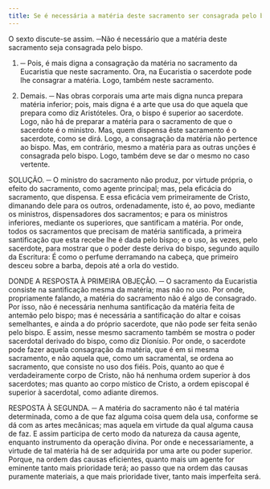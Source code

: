 ```yaml
---
title: Se é necessária a matéria deste sacramento ser consagrada pelo bispo
---
```


O sexto discute-se assim. ─Não é necessário que a matéria deste sacramento seja consagrada pelo bispo.  

1. ─ Pois, é mais digna a consagração da matéria no sacramento da Eucaristia que neste sacramento. Ora, na Eucaristia o sacerdote pode lhe consagrar a matéria. Logo, também neste sacramento.  

2. Demais. ─ Nas obras corporais uma arte mais digna nunca prepara matéria inferior; pois, mais digna é a arte que usa do que aquela que prepara como diz Aristóteles. Ora, o bispo é superior ao sacerdote. Logo, não há de preparar a matéria para o sacramento de que o sacerdote é o ministro. Mas, quem dispensa êste sacramento é o sacerdote, como se dirá. Logo, a consagração da matéria não pertence ao bispo.  Mas, em contrário, mesmo a matéria para as outras unções é consagrada pelo bispo. Logo, também deve se dar o mesmo no caso vertente.  

SOLUÇÃO. ─ O ministro do sacramento não produz, por virtude própria, o efeito do sacramento, como agente principal; mas, pela eficácia do sacramento, que dispensa. E essa eficácia vem primeiramente de Cristo, dimanando dele para os outros, ordenadamente, isto é, ao povo, mediante os ministros, dispensadores dos sacramentos; e para os ministros inferiores, mediante os superiores, que santificam a matéria. Por onde, todos os sacramentos que precisam de matéria santificada, a primeira santificação que esta recebe lhe é dada pelo bispo; e o uso, às vezes, pelo sacerdote, para mostrar que o poder deste deriva do bispo, segundo aquilo da Escritura: É como o perfume derramando na cabeça, que primeiro desceu sobre a barba, depois até a orla do vestido.  

DONDE A RESPOSTA À PRIMEIRA OBJEÇÃO. ─ O sacramento da Eucaristia consiste na santificação mesma da matéria; mas não no uso. Por onde, propriamente falando, a matéria do sacramento não é algo de consagrado. Por isso, não é necessária nenhuma santificação da matéria feita de antemão pelo bispo; mas é necessária a santificação do altar e coisas semelhantes, e ainda a do próprio sacerdote, que não pode ser feita senão pelo bispo. E assim, nesse mesmo sacramento também se mostra o poder sacerdotal derivado do bispo, como diz Dionísio. Por onde, o sacerdote pode fazer aquela consagração da matéria, que é em si mesma sacramento, e não aquela que, como um sacramental, se ordena ao sacramento, que consiste no uso dos fiéis. Pois, quanto ao que é verdadeiramente corpo de Cristo, não há nenhuma ordem superior à dos sacerdotes; mas quanto ao corpo místico de Cristo, a ordem episcopal é superior à sacerdotal, como adiante diremos.  

RESPOSTA À SEGUNDA. ─ A matéria do sacramento não é tal matéria determinada, como a de que faz alguma coisa quem dela usa, conforme se dá com as artes mecânicas; mas aquela em virtude da qual alguma causa de faz. E assim participa de certo modo da natureza da causa agente, enquanto instrumento da operação divina. Por onde e necessariamente, a virtude de tal matéria há de ser adquirida por uma arte ou poder superior. Porque, na ordem das causas eficientes, quanto mais um agente for eminente tanto mais prioridade terá; ao passo que na ordem das causas puramente materiais, a que mais prioridade tiver, tanto mais imperfeita será.